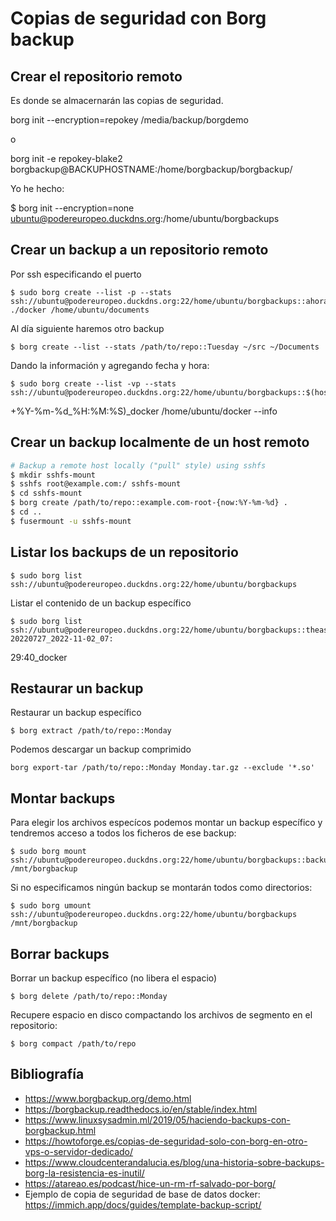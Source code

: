 # Copias de seguridad con Borg backup

## Crear el repositorio remoto

Es donde se almacernarán las copias de seguridad.

   borg init --encryption=repokey /media/backup/borgdemo

o

   borg init -e repokey-blake2 borgbackup@BACKUPHOSTNAME:/home/borgbackup/borgbackup/

Yo he hecho:

   $ borg init --encryption=none ubuntu@podereuropeo.duckdns.org:/home/ubuntu/borgbackups

## Crear un backup a un repositorio remoto

Por ssh especificando el puerto

    $ sudo borg create --list -p --stats ssh://ubuntu@podereuropeo.duckdns.org:22/home/ubuntu/borgbackups::ahora07 ./docker /home/ubuntu/documents

Al día siguiente haremos otro backup

    $ borg create --list --stats /path/to/repo::Tuesday ~/src ~/Documents

Dando la información y agregando fecha y hora:

    $ sudo borg create --list -vp --stats ssh://ubuntu@podereuropeo.duckdns.org:22/home/ubuntu/borgbackups::$(hostname)_$(date
 +%Y-%m-%d_%H:%M:%S)_docker /home/ubuntu/docker --info

## Crear un backup localmente de un host remoto
```bash
# Backup a remote host locally ("pull" style) using sshfs
$ mkdir sshfs-mount
$ sshfs root@example.com:/ sshfs-mount
$ cd sshfs-mount
$ borg create /path/to/repo::example.com-root-{now:%Y-%m-%d} .
$ cd ..
$ fusermount -u sshfs-mount
```

## Listar los backups de un repositorio

    $ sudo borg list ssh://ubuntu@podereuropeo.duckdns.org:22/home/ubuntu/borgbackups

Listar el contenido de un backup específico

    $ sudo borg list ssh://ubuntu@podereuropeo.duckdns.org:22/home/ubuntu/borgbackups::theasker-20220727_2022-11-02_07:
29:40_docker

## Restaurar un backup

Restaurar un backup específico

    $ borg extract /path/to/repo::Monday

Podemos descargar un backup comprimido

    borg export-tar /path/to/repo::Monday Monday.tar.gz --exclude '*.so'
    
## Montar backups

Para elegir los archivos especícos podemos montar un backup específico y tendremos acceso a todos los ficheros de ese backup:

    $ sudo borg mount ssh://ubuntu@podereuropeo.duckdns.org:22/home/ubuntu/borgbackups::backup01 /mnt/borgbackup

Si no especificamos ningún backup se montarán todos como directorios:

    $ sudo borg umount ssh://ubuntu@podereuropeo.duckdns.org:22/home/ubuntu/borgbackups /mnt/borgbackup

## Borrar backups

Borrar un backup específico (no libera el espacio)

    $ borg delete /path/to/repo::Monday

Recupere espacio en disco compactando los archivos de segmento en el repositorio:

    $ borg compact /path/to/repo


Bibliografía
------------
 * https://www.borgbackup.org/demo.html
 * https://borgbackup.readthedocs.io/en/stable/index.html
 * https://www.linuxsysadmin.ml/2019/05/haciendo-backups-con-borgbackup.html
 * https://howtoforge.es/copias-de-seguridad-solo-con-borg-en-otro-vps-o-servidor-dedicado/
 * https://www.cloudcenterandalucia.es/blog/una-historia-sobre-backups-borg-la-resistencia-es-inutil/
 * https://atareao.es/podcast/hice-un-rm-rf-salvado-por-borg/
 * Ejemplo de copia de seguridad de base de datos docker: https://immich.app/docs/guides/template-backup-script/